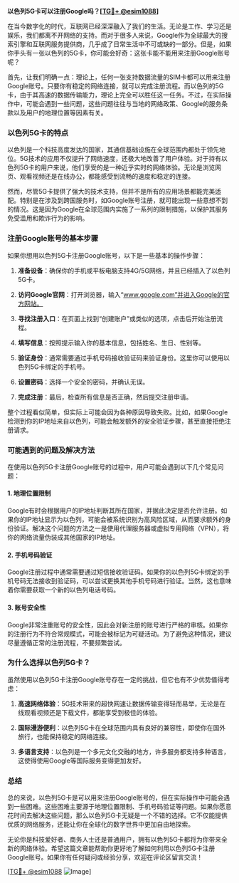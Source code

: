 **以色列5G卡可以注册Google吗？[[TG💪+ @esim1088](https://t.me/s/esim1088)]**

在当今数字化的时代，互联网已经深深融入了我们的生活。无论是工作、学习还是娱乐，我们都离不开网络的支持。而对于很多人来说，Google作为全球最大的搜索引擎和互联网服务提供商，几乎成了日常生活中不可或缺的一部分。但是，如果你手头有一张以色列的5G卡，你可能会好奇：这张卡能不能用来注册Google账号呢？

首先，让我们明确一点：理论上，任何一张支持数据流量的SIM卡都可以用来注册Google账号。只要你有稳定的网络连接，就可以完成注册流程。而以色列的5G卡，由于其高速的数据传输能力，理论上完全可以胜任这一任务。不过，在实际操作中，可能会遇到一些问题，这些问题往往与当地的网络政策、Google的服务条款以及用户的地理位置等因素有关。

### **以色列5G卡的特点**

以色列是一个科技高度发达的国家，其通信基础设施在全球范围内都处于领先地位。5G技术的应用不仅提升了网络速度，还极大地改善了用户体验。对于持有以色列5G卡的用户来说，他们享受的是一种近乎实时的网络体验。无论是浏览网页、观看视频还是在线办公，都能感受到流畅的速度和稳定的连接。

然而，尽管5G卡提供了强大的技术支持，但并不是所有的应用场景都能完美适配。特别是在涉及到跨国服务时，如Google账号注册，就可能出现一些意想不到的情况。这是因为Google在全球范围内实施了一系列的限制措施，以保护其服务免受滥用和欺诈行为的影响。

### **注册Google账号的基本步骤**

如果你想用以色列5G卡注册Google账号，以下是一些基本的操作步骤：

1. **准备设备**：确保你的手机或平板电脑支持4G/5G网络，并且已经插入了以色列5G卡。
   
2. **访问Google官网**：打开浏览器，输入“www.google.com”并进入Google的官方网站。

3. **寻找注册入口**：在页面上找到“创建账户”或类似的选项，点击后开始注册流程。

4. **填写信息**：按照提示输入你的基本信息，包括姓名、生日、性别等。

5. **验证身份**：通常需要通过手机号码接收验证码来验证身份。这里你可以使用以色列5G卡绑定的手机号。

6. **设置密码**：选择一个安全的密码，并确认无误。

7. **完成注册**：最后，检查所有信息是否正确，然后提交注册申请。

整个过程看似简单，但实际上可能会因为各种原因导致失败。比如，如果Google检测到你的IP地址来自以色列，可能会触发额外的安全验证步骤，甚至直接拒绝注册请求。

### **可能遇到的问题及解决方法**

在使用以色列5G卡注册Google账号的过程中，用户可能会遇到以下几个常见问题：

#### **1. 地理位置限制**
Google有时会根据用户的IP地址判断其所在国家，并据此决定是否允许注册。如果你的IP地址显示为以色列，可能会被系统识别为高风险区域，从而要求额外的身份验证。解决这个问题的方法之一是使用代理服务器或虚拟专用网络（VPN），将你的网络流量伪装成其他国家的IP地址。

#### **2. 手机号码验证**
Google注册过程中通常需要通过短信接收验证码。如果你的以色列5G卡绑定的手机号码无法接收到验证码，可以尝试更换其他手机号码进行验证。当然，这也意味着你需要获取一个新的以色列电话号码。

#### **3. 账号安全性**
Google非常注重账号的安全性，因此会对新注册的账号进行严格的审核。如果你的注册行为不符合常规模式，可能会被标记为可疑活动。为了避免这种情况，建议尽量遵循正常的注册流程，不要频繁尝试。

### **为什么选择以色列5G卡？**

虽然使用以色列5G卡注册Google账号存在一定的挑战，但它也有不少优势值得考虑：

1. **高速网络体验**：5G技术带来的超快网速让数据传输变得轻而易举，无论是在线观看视频还是下载文件，都能享受到极佳的体验。

2. **国际漫游便利**：以色列5G卡在全球范围内具有良好的兼容性，即使你在国外旅行，也能保持稳定的网络连接。

3. **多语言支持**：以色列是一个多元文化交融的地方，许多服务都支持多种语言，这使得使用Google等国际服务变得更加友好。

### **总结**

总的来说，以色列5G卡是可以用来注册Google账号的，但在实际操作中可能会遇到一些困难。这些困难主要源于地理位置限制、手机号码验证等问题。如果你愿意花时间去解决这些问题，那么以色列5G卡无疑是一个不错的选择。它不仅能提供优质的网络服务，还能让你在全球化的数字世界中更加自由地探索。

无论你是科技爱好者、商务人士还是普通用户，拥有以色列5G卡都将为你带来全新的网络体验。希望这篇文章能帮助你更好地了解如何利用以色列5G卡注册Google账号。如果你有任何疑问或经验分享，欢迎在评论区留言交流！

[[TG💪+ @esim1088](https://t.me/s/esim1088) ![Image](https://i.postimg.cc/4NQfJmqS/Snipaste-2025-05-13-00-14-12.png)]